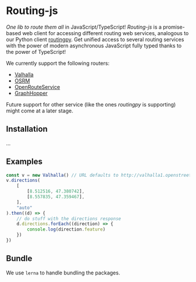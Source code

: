 # Routing-js

_One lib to route them all_ in JavaScript/TypeScript! _Routing-js_ is a promise-based web client for accessing different
routing web services, analogous to our Python client [routingpy](https://github.com/gis-ops/routing-py). Get unified access to several routing services with the power of modern asynchronous JavaScript fully typed thanks to the power of TypeScript!

We currently support the following routers:

-   [Valhalla](https://github.com/valhalla/valhalla)
-   [OSRM](http://project-osrm.org)
-   [OpenRouteService](https://openrouteservice.org)
-   [GraphHopper](https://graphhopper.com)

Future support for other service (like the ones _routingpy_ is supporting) might come at a later stage.

## Installation

...

## Examples

```js
const v = new Valhalla() // URL defaults to http://valhalla1.openstreetmap.de
v.directions(
    [
        [8.512516, 47.380742],
        [8.557835, 47.359467],
    ],
    "auto"
).then((d) => {
    // do stuff with the directions response
    d.directions.forEach((direction) => {
        console.log(direction.feature)
    })
})
```

## Bundle

We use `lerna` to handle bundling the packages.
